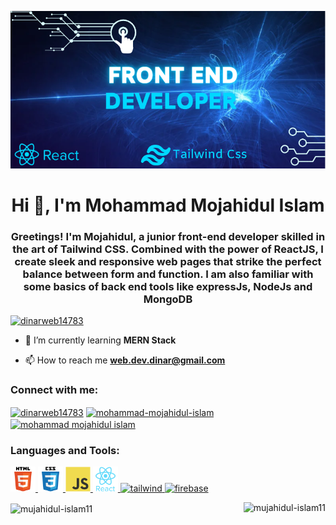 <p align="center">
  <a href="https://www.linkedin.com/in/mohammad-mojahidul-islam-71675629b/" target="_blank">
    <img src="https://raw.githubusercontent.com/Mujahidul-Islam11/Mujahidul-Islam11/491dc937b345c4a4ddb8df1a5339899727cf0418/images/banner.png" alt="Mohammad Mojahidul Islam">
  </a>
</p>

<h1 align="center">Hi 👋, I'm Mohammad Mojahidul Islam</h1>
<h3 align="center">Greetings! I'm Mojahidul, a junior front-end developer skilled in the art of Tailwind CSS. Combined with the power of ReactJS, I create sleek and responsive web pages that strike the perfect balance between form and function. I am also familiar with some basics of back end tools like expressJs, NodeJs and MongoDB</h3>


<p align="left"> <a href="https://twitter.com/dinarweb14783" target="blank"><img src="https://img.shields.io/twitter/follow/dinarweb14783?logo=twitter&style=for-the-badge" alt="dinarweb14783" /></a> </p>

- 🌱 I’m currently learning **MERN Stack**

- 📫 How to reach me **web.dev.dinar@gmail.com**

<h3 align="left">Connect with me:</h3>
<p align="left">
<a href="https://twitter.com/dinarweb14783" target="blank"><img align="center" src="https://raw.githubusercontent.com/rahuldkjain/github-profile-readme-generator/master/src/images/icons/Social/twitter.svg" alt="dinarweb14783" height="30" width="40" /></a>
<a href="https://www.linkedin.com/in/mohammad-mojahidul-islam/" target="blank"><img align="center" src="https://raw.githubusercontent.com/rahuldkjain/github-profile-readme-generator/master/src/images/icons/Social/linked-in-alt.svg" alt="mohammad-mojahidul-islam" height="30" width="40" /></a>
<a href="https://www.facebook.com/profile.php?id=61552796227649" target="blank"><img align="center" src="https://raw.githubusercontent.com/rahuldkjain/github-profile-readme-generator/master/src/images/icons/Social/facebook.svg" alt="mohammad mojahidul islam" height="30" width="40" /></a>
</p>

<h3 align="left">Languages and Tools:</h3>
<p align="left"> 
  <a href="https://www.w3.org/html/" target="_blank" rel="noreferrer"> <img src="https://raw.githubusercontent.com/devicons/devicon/master/icons/html5/html5-original-wordmark.svg" alt="html5" width="40" height="40"/> </a> <a href="https://www.w3schools.com/css/" target="_blank" rel="noreferrer"> <img src="https://raw.githubusercontent.com/devicons/devicon/master/icons/css3/css3-original-wordmark.svg" alt="css3" width="40" height="40"/> </a> <a href="https://developer.mozilla.org/en-US/docs/Web/JavaScript" target="_blank" rel="noreferrer"> <img src="https://raw.githubusercontent.com/devicons/devicon/master/icons/javascript/javascript-original.svg" alt="javascript" width="40" height="40"/> </a> <a href="https://reactjs.org/" target="_blank" rel="noreferrer"> <img src="https://raw.githubusercontent.com/devicons/devicon/master/icons/react/react-original-wordmark.svg" alt="react" width="40" height="40"/> </a> <a href="https://tailwindcss.com/" target="_blank" rel="noreferrer"> <img src="https://www.vectorlogo.zone/logos/tailwindcss/tailwindcss-icon.svg" alt="tailwind" width="40" height="40"/> </a><a href="https://firebase.google.com/" target="_blank" rel="noreferrer"> <img src="https://www.vectorlogo.zone/logos/firebase/firebase-icon.svg" alt="firebase" width="40" height="40"/> </a> </p>

<p><img align="right" src="https://github-readme-stats.vercel.app/api/top-langs?username=mujahidul-islam11&show_icons=true&locale=en&layout=compact" alt="mujahidul-islam11" /></p>
<p><img align="center" src="https://github-readme-streak-stats.herokuapp.com/?user=mujahidul-islam11&" alt="mujahidul-islam11" /></p>


